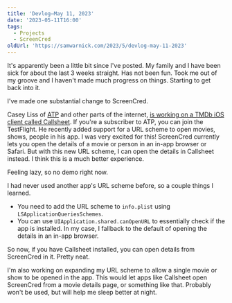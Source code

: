 ```yaml
---
title: 'Devlog—May 11, 2023'
date: '2023-05-11T16:00'
tags:
  - Projects
  - ScreenCred
oldUrl: 'https://samwarnick.com/2023/5/devlog-may-11-2023'
---
```


It's apparently been a little bit since I've posted. My family and I have been sick for about the last 3 weeks straight. Has not been fun. Took me out of my groove and I haven't made much progress on things. Starting to get back into it.

I've made one substantial change to ScreenCred.

Casey Liss of [ATP](https://atp.fm) and other parts of the internet, [is working on a TMDb iOS client called Callsheet](https://mastodon.social/@caseyliss/110278974761733692). If you're a subscriber to ATP, you can join the TestFlight. He recently added support for a URL scheme to open movies, shows, people in his app. I was very excited for this! ScreenCred currently lets you open the details of a movie or person in an in-app browser or Safari. But with this new URL scheme, I can open the details in Callsheet instead. I think this is a much better experience.

Feeling lazy, so no demo right now.

I had never used another app's URL scheme before, so a couple things I learned.
* You need to add the URL scheme to `info.plist` using `LSApplicationQueriesSchemes`.
* You can use `UIApplication.shared.canOpenURL` to essentially check if the app is installed. In my case, I fallback to the default of opening the details in an in-app browser.

So now, if you have Callsheet installed, you can open details from ScreenCred in it. Pretty neat.

I'm also working on expanding my URL scheme to allow a single movie or show to be opened in the app. This would let apps like Callsheet open ScreenCred from a movie details page, or something like that. Probably won't be used, but will help me sleep better at night.
